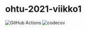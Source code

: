 # ohtu-2021-viikko1

![GitHub Actions](https://github.com/PetroLeh/ohtu-2021-viikko1/workflows/CI/badge.svg)
![codecov](https://codecov.io/gh/PetroLeh/ohtu-2021-viikko1/branch/main/graph/badge.svg?token=ZZGSZB56YD)
